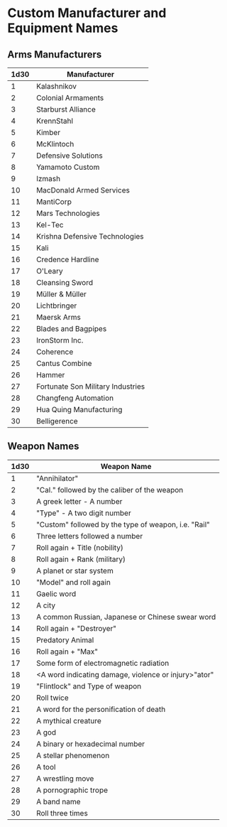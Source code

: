 # Custom Manufacturer and Equipment Names

## Arms Manufacturers

| 1d30 | Manufacturer                      |
| ---- | --------------------------------- |
| 1    | Kalashnikov                       |
| 2    | Colonial Armaments                |
| 3    | Starburst Alliance                |
| 4    | KrennStahl                        |
| 5    | Kimber                            |
| 6    | McKlintoch                        |
| 7    | Defensive Solutions               |
| 8    | Yamamoto Custom                   |
| 9    | Izmash                            |
| 10   | MacDonald Armed Services          |
| 11   | MantiCorp                         |
| 12   | Mars Technologies                 |
| 13   | Kel-Tec                           |
| 14   | Krishna Defensive Technologies    |
| 15   | Kali                              |
| 16   | Credence Hardline                 |
| 17   | O'Leary                           |
| 18   | Cleansing Sword                   |
| 19   | Müller & Müller                   |
| 20   | Lichtbringer                      |
| 21   | Maersk Arms                       |
| 22   | Blades and Bagpipes               |
| 23   | IronStorm Inc.                    |
| 24   | Coherence                         |
| 25   | Cantus Combine                    |
| 26   | Hammer                            |
| 27   | Fortunate Son Military Industries |
| 28   | Changfeng Automation              |
| 29   | Hua Quing Manufacturing           |
| 30   | Belligerence                      |



## Weapon Names

| 1d30 | Weapon Name                                           |
| ---- | ------------------------------------------------------ |
| 1    | "Annihilator"                                          |
| 2    | "Cal." followed by the caliber of the weapon           |
| 3    | A greek letter - A number                              |
| 4    | "Type" - A two digit number                            |
| 5    | "Custom" followed by the type of weapon, i.e. "Rail"   |
| 6    | Three letters followed a number                        |
| 7    | Roll again + Title (nobility)                          |
| 8    | Roll again + Rank (military)                           |
| 9    | A planet or star system                                |
| 10   | "Model" and roll again                                 |
| 11   | Gaelic word                                            |
| 12   | A city                                                 |
| 13   | A common Russian, Japanese or Chinese swear word       |
| 14   | Roll again + "Destroyer"                               |
| 15   | Predatory Animal                                       |
| 16   | Roll again + "Max"                                     |
| 17   | Some form of electromagnetic radiation                 |
| 18   | \<A word indicating damage, violence or injury\>"ator" |
| 19   | "Flintlock" and Type of weapon                         |
| 20   | Roll twice                                             |
| 21   | A word for the personification of death                |
| 22   | A mythical creature                                    |
| 23   | A god                                                  |
| 24   | A binary or hexadecimal number                         |
| 25   | A stellar phenomenon                                   |
| 26   | A tool                                                 |
| 27   | A wrestling move                                       |
| 28   | A pornographic trope                                   |
| 29   | A band name                                            |
| 30   | Roll three times                                       |
